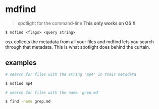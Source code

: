 # mdfind
> spotlight for the command-line
**This only works on OS X**

`$ mdfind <flags> <query string>`

osx collects the metadata from all your files and mdfind lets you search through that metadata. This is what spotlight does behind the curtain.

## examples
``` sh
# search for files with the string 'mp4' in their metadata

$ mdfind mp4
```

``` sh
# search for files with the name 'grep.md'

$ find -name grep.md
```
